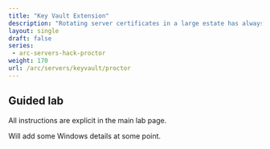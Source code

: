 ```yaml
---
title: "Key Vault Extension"
description: "Rotating server certificates in a large estate has always been a administration hassle, so let this key vault extension take the heavy lifting for both Azure and Azure Arc-enabled VMs."
layout: single
draft: false
series:
 - arc-servers-hack-proctor
weight: 170
url: /arc/servers/keyvault/proctor
---
```


## Guided lab

All instructions are explicit in the main lab page.

Will add some Windows details at some point.
